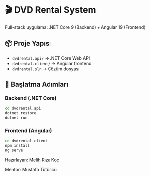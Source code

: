 # 🎬 DVD Rental System

Full-stack uygulama: .NET Core 9 (Backend) + Angular 19 (Frontend)

## 📦 Proje Yapısı

- `dvdrental.api/` → .NET Core Web API
- `dvdrental.client/` → Angular frontend
- `dvdrental.sln` → Çözüm dosyası

## 🚀 Başlatma Adımları

### Backend (.NET Core)
```bash
cd dvdrental.api
dotnet restore
dotnet run
```

### Frontend (Angular)
```bash
cd dvdrental.client
npm install
ng serve
```

Hazırlayan: Melih Rıza Koç

Mentor: Mustafa Tütüncü
